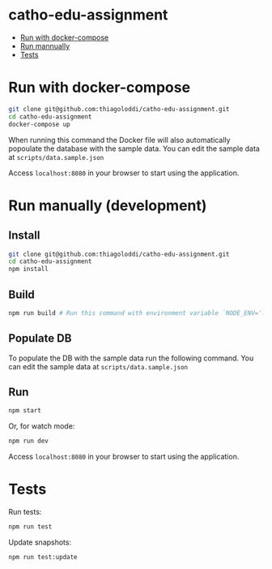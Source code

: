 # catho-edu-assignment

- [Run with docker-compose](#run-with-docker-compose)
- [Run mannually](#run-manually-(development))
- [Tests](#tests)

# Run with docker-compose
```bash
git clone git@github.com:thiagoloddi/catho-edu-assignment.git
cd catho-edu-assignment
docker-compose up
```

When running this command the Docker file will also automatically popoulate the database with the sample data. You can edit the sample data at `scripts/data.sample.json`

Access `localhost:8080` in your browser to start using the application.

# Run manually (development)

## Install
```bash
git clone git@github.com:thiagoloddi/catho-edu-assignment.git
cd catho-edu-assignment
npm install
```

## Build
```bash
npm run build # Run this command with environment variable `NODE_ENV='local'` to run in watch mode.
```

## Populate DB
To populate the DB with the sample data run the following command. You can edit the sample data at `scripts/data.sample.json`

## Run
```bash
npm start
```

Or, for watch mode:
```bash
npm run dev
```

Access `localhost:8080` in your browser to start using the application.

# Tests
Run tests:
```bash
npm run test
```

Update snapshots:
```bash
npm run test:update
```